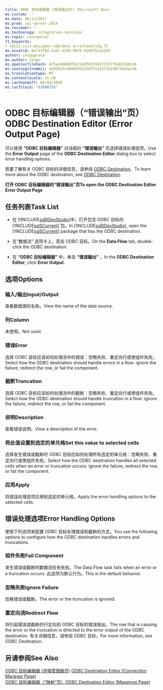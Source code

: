 ```yaml
---
title: ODBC 目标编辑器 (错误输出页) |Microsoft Docs
ms.custom: ''
ms.date: 06/13/2017
ms.prod: sql-server-2014
ms.reviewer: ''
ms.technology: integration-services
ms.topic: conceptual
f1_keywords:
- sql12.ssis.designer.odbcdest.errorhandling.f1
ms.assetid: 0a743f8d-2a51-4296-9976-8104f5ca22d3
author: chugugrace
ms.author: chugu
ms.openlocfilehash: 475a2e00d67b221ddf05fdd273317fbab5248cd6
ms.sourcegitcommit: ad4d92dce894592a259721a1571b1d8736abacdb
ms.translationtype: MT
ms.contentlocale: zh-CN
ms.lasthandoff: 08/04/2020
ms.locfileid: "87690755"
---
```

# <a name="odbc-destination-editor-error-output-page"></a><span data-ttu-id="c96cb-102">ODBC 目标编辑器（“错误输出”页）</span><span class="sxs-lookup"><span data-stu-id="c96cb-102">ODBC Destination Editor (Error Output Page)</span></span>
  <span data-ttu-id="c96cb-103">可以使用 **“ODBC 目标编辑器”** 对话框的 **“错误输出”** 页选择错误处理选项。</span><span class="sxs-lookup"><span data-stu-id="c96cb-103">Use the **Error Output** page of the **ODBC Destination Editor** dialog box to select error handling options.</span></span>  
  
 <span data-ttu-id="c96cb-104">若要了解有关 ODBC 目标的详细信息，请参阅 [ODBC Destination](data-flow/odbc-destination.md)。</span><span class="sxs-lookup"><span data-stu-id="c96cb-104">To learn more about the ODBC destination, see [ODBC Destination](data-flow/odbc-destination.md).</span></span>  
  
 <span data-ttu-id="c96cb-105">**打开 ODBC 目标编辑器的“错误输出”页**</span><span class="sxs-lookup"><span data-stu-id="c96cb-105">**To open the ODBC Destination Editor Error Output Page**</span></span>  
  
## <a name="task-list"></a><span data-ttu-id="c96cb-106">任务列表</span><span class="sxs-lookup"><span data-stu-id="c96cb-106">Task List</span></span>  
  
-   <span data-ttu-id="c96cb-107">在 [!INCLUDE[ssBIDevStudio](../includes/ssbidevstudio-md.md)]中，打开包含 ODBC 目标的 [!INCLUDE[ssISCurrent](../includes/ssiscurrent-md.md)] 包。</span><span class="sxs-lookup"><span data-stu-id="c96cb-107">In [!INCLUDE[ssBIDevStudio](../includes/ssbidevstudio-md.md)], open the [!INCLUDE[ssISCurrent](../includes/ssiscurrent-md.md)] package that has the ODBC destination.</span></span>  
  
-   <span data-ttu-id="c96cb-108">在“数据流”  选项卡上，双击 ODBC 目标。</span><span class="sxs-lookup"><span data-stu-id="c96cb-108">On the **Data Flow** tab, double-click the ODBC destination.</span></span>  
  
-   <span data-ttu-id="c96cb-109">在 **“ODBC 目标编辑器”** 中，单击 **“错误输出”** 。</span><span class="sxs-lookup"><span data-stu-id="c96cb-109">In the **ODBC Destination Editor**, click **Error Output**.</span></span>  
  
## <a name="options"></a><span data-ttu-id="c96cb-110">选项</span><span class="sxs-lookup"><span data-stu-id="c96cb-110">Options</span></span>  
  
### <a name="inputoutput"></a><span data-ttu-id="c96cb-111">输入/输出</span><span class="sxs-lookup"><span data-stu-id="c96cb-111">Input/Output</span></span>  
 <span data-ttu-id="c96cb-112">查看数据源的名称。</span><span class="sxs-lookup"><span data-stu-id="c96cb-112">View the name of the data source.</span></span>  
  
### <a name="column"></a><span data-ttu-id="c96cb-113">列</span><span class="sxs-lookup"><span data-stu-id="c96cb-113">Column</span></span>  
 <span data-ttu-id="c96cb-114">未使用。</span><span class="sxs-lookup"><span data-stu-id="c96cb-114">Not used.</span></span>  
  
### <a name="error"></a><span data-ttu-id="c96cb-115">错误</span><span class="sxs-lookup"><span data-stu-id="c96cb-115">Error</span></span>  
 <span data-ttu-id="c96cb-116">选择 ODBC 目标应该如何处理流中的错误：忽略失败、重定向行或使组件失败。</span><span class="sxs-lookup"><span data-stu-id="c96cb-116">Select how the ODBC destination should handle errors in a flow: ignore the failure, redirect the row, or fail the component.</span></span>  
  
### <a name="truncation"></a><span data-ttu-id="c96cb-117">截断</span><span class="sxs-lookup"><span data-stu-id="c96cb-117">Truncation</span></span>  
 <span data-ttu-id="c96cb-118">选择 ODBC 目标应该如何处理流中的截断：忽略失败、重定向行或使组件失败。</span><span class="sxs-lookup"><span data-stu-id="c96cb-118">Select how the ODBC destination should handle truncation in a flow: ignore the failure, redirect the row, or fail the component.</span></span>  
  
### <a name="description"></a><span data-ttu-id="c96cb-119">说明</span><span class="sxs-lookup"><span data-stu-id="c96cb-119">Description</span></span>  
 <span data-ttu-id="c96cb-120">查看错误说明。</span><span class="sxs-lookup"><span data-stu-id="c96cb-120">View a description of the error.</span></span>  
  
### <a name="set-this-value-to-selected-cells"></a><span data-ttu-id="c96cb-121">将此值设置到选定的单元格</span><span class="sxs-lookup"><span data-stu-id="c96cb-121">Set this value to selected cells</span></span>  
 <span data-ttu-id="c96cb-122">选择发生错误或截断时 ODBC 目标应如何处理所有选定的单元格：忽略失败、重定向行或使组件失败。</span><span class="sxs-lookup"><span data-stu-id="c96cb-122">Select how the ODBC destination handles all selected cells when an error or truncation occurs: ignore the failure, redirect the row, or fail the component.</span></span>  
  
### <a name="apply"></a><span data-ttu-id="c96cb-123">应用</span><span class="sxs-lookup"><span data-stu-id="c96cb-123">Apply</span></span>  
 <span data-ttu-id="c96cb-124">将错误处理选项应用到选定的单元格。</span><span class="sxs-lookup"><span data-stu-id="c96cb-124">Apply the error handling options to the selected cells.</span></span>  
  
## <a name="error-handling-options"></a><span data-ttu-id="c96cb-125">错误处理选项</span><span class="sxs-lookup"><span data-stu-id="c96cb-125">Error Handling Options</span></span>  
 <span data-ttu-id="c96cb-126">使用下列选项来配置 ODBC 目标处理错误和截断的方式。</span><span class="sxs-lookup"><span data-stu-id="c96cb-126">You use the following options to configure how the ODBC destination handles errors and truncations.</span></span>  
  
### <a name="fail-component"></a><span data-ttu-id="c96cb-127">组件失败</span><span class="sxs-lookup"><span data-stu-id="c96cb-127">Fail Component</span></span>  
 <span data-ttu-id="c96cb-128">发生错误或截断时数据流任务失败。</span><span class="sxs-lookup"><span data-stu-id="c96cb-128">The Data Flow task fails when an error or a truncation occurs.</span></span> <span data-ttu-id="c96cb-129">此选项为默认行为。</span><span class="sxs-lookup"><span data-stu-id="c96cb-129">This is the default behavior.</span></span>  
  
### <a name="ignore-failure"></a><span data-ttu-id="c96cb-130">忽略失败</span><span class="sxs-lookup"><span data-stu-id="c96cb-130">Ignore Failure</span></span>  
 <span data-ttu-id="c96cb-131">忽略错误或截断。</span><span class="sxs-lookup"><span data-stu-id="c96cb-131">The error or the truncation is ignored.</span></span>  
  
### <a name="redirect-flow"></a><span data-ttu-id="c96cb-132">重定向流</span><span class="sxs-lookup"><span data-stu-id="c96cb-132">Redirect Flow</span></span>  
 <span data-ttu-id="c96cb-133">将引起错误或截断的行定向到 ODBC 目标的错误输出。</span><span class="sxs-lookup"><span data-stu-id="c96cb-133">The row that is causing the error or the truncation is directed to the error output of the ODBC destination.</span></span> <span data-ttu-id="c96cb-134">有关详细信息，请参阅 ODBC 目标。</span><span class="sxs-lookup"><span data-stu-id="c96cb-134">For more information, see ODBC Destination.</span></span>  
  
## <a name="see-also"></a><span data-ttu-id="c96cb-135">另请参阅</span><span class="sxs-lookup"><span data-stu-id="c96cb-135">See Also</span></span>  
 <span data-ttu-id="c96cb-136">[ODBC 目标编辑器 &#40;连接管理器页&#41;](../../2014/integration-services/odbc-destination-editor-connection-manager-page.md) </span><span class="sxs-lookup"><span data-stu-id="c96cb-136">[ODBC Destination Editor &#40;Connection Manager Page&#41;](../../2014/integration-services/odbc-destination-editor-connection-manager-page.md) </span></span>  
 [<span data-ttu-id="c96cb-137">ODBC 目标编辑器（“映射”页）</span><span class="sxs-lookup"><span data-stu-id="c96cb-137">ODBC Destination Editor &#40;Mappings Page&#41;</span></span>](../../2014/integration-services/odbc-destination-editor-mappings-page.md)  
  
  
